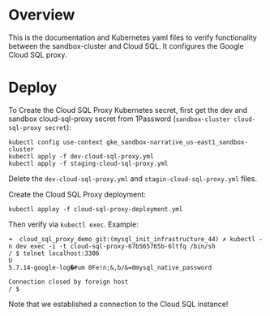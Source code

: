 # Overview

This is the documentation and Kubernetes yaml files to verify functionality between the sandbox-cluster and Cloud SQL. It configures the Google Cloud SQL proxy.

# Deploy

To Create the Cloud SQL Proxy Kubernetes secret, first get the dev and sandbox cloud-sql-proxy secret from 1Password (`sandbox-cluster cloud-sql-proxy secret`):

```
kubectl config use-context gke_sandbox-narrative_us-east1_sandbox-cluster
kubectl apply -f dev-cloud-sql-proxy.yml
kubectl apply -f staging-cloud-sql-proxy.yml
```

Delete the `dev-cloud-sql-proxy.yml` and `stagin-cloud-sql-proxy.yml` files.


Create the Cloud SQL Proxy deployment:

```
kubectl apploy -f cloud-sql-proxy-deployment.yml
```

Then verify via `kubectl exec`. Example:

```
➜  cloud_sql_proxy_demo git:(mysql_init_infrastructure_44) ✗ kubectl -n dev exec -i -t cloud-sql-proxy-67b565765b-6ltfq /bin/sh
/ $ telnet localhost:3306
U
5.7.14-google-log�#um 0Fe!n;&,b/&=0mysql_native_password

Connection closed by foreign host
/ $
```

Note that we established a connection to the Cloud SQL instance!

